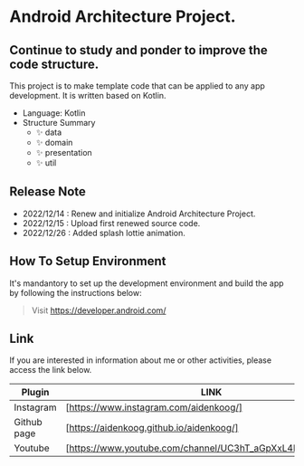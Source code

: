 # Android Architecture Project.
## Continue to study and ponder to improve the code structure.


This project is to make template code that can be applied to any app development.
It is written based on Kotlin.

- Language: Kotlin
- Structure Summary
    - ✨ data
    - ✨ domain
    - ✨ presentation
    - ✨ util

## Release Note

- 2022/12/14 : Renew and initialize Android Architecture Project.
- 2022/12/15 : Upload first renewed source code.
- 2022/12/26 : Added splash lottie animation.


## How To Setup Environment

It's mandantory to set up the development environment and build the app by following the instructions below:

> Visit https://developer.android.com/
> 

## Link

If you are interested in information about me or other activities, please access the link below.

| Plugin | LINK |
| ------ | ------ |
| Instagram | [https://www.instagram.com/aidenkoog/] |
| Github page | [https://aidenkoog.github.io/aidenkoog/] |
| Youtube | [https://www.youtube.com/channel/UC3hT_aGpXxL4Dygz4_tNVQA] |
